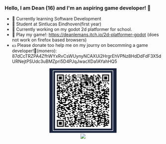### Hello, I am Dean (16) and I'm an aspiring game developer! 👋

- 🌱 Currently learning Software Development
- 🏫 Student at Sintlucas Eindhoven(first year)
- 🏫 Currently working on my godot 2d platformer for school.
- 👾 Play my game!: https://deanlemans.itch.io/2d-platformer-godot (does not work on firefox based browsers)
- 💵 Please donate too help me on my journy on becomming a game developer!🙏(monero): 87dCcTRZPA4ZfhWYxRvCsWUynyNCAXUi2HrgrEhVPNz8HdDdFdF3X5dURNejtPSUdc3uBMZpri5D4PJqJwacXDa1AYahHQ5

<div id="header" align="center">
  <img src="https://github.com/DeanLemans/DeanLemans/blob/Main/monero%20donate%20QR.jpg"/>
</div>

<div id="header" align="center">
  <img src="https://media.giphy.com/media/enj50kao8gMfu/giphy.gif"/>
</div>